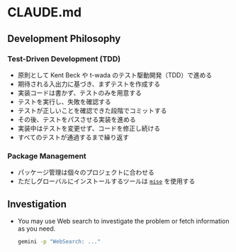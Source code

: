 # CLAUDE.md

## Development Philosophy

### Test-Driven Development (TDD)

- 原則として Kent Beck や t-wada のテスト駆動開発（TDD）で進める
- 期待される入出力に基づき、まずテストを作成する
- 実装コードは書かず、テストのみを用意する
- テストを実行し、失敗を確認する
- テストが正しいことを確認できた段階でコミットする
- その後、テストをパスさせる実装を進める
- 実装中はテストを変更せず、コードを修正し続ける
- すべてのテストが通過するまで繰り返す

### Package Management

- パッケージ管理は個々のプロジェクトに合わせる
- ただしグローバルにインストールするツールは [`mise`](https://mise.jdx.dev/) を使用する

## Investigation

- You may use Web search to investigate the problem or fetch information as you need.
  ```sh
  gemini -p "WebSearch: ..."
  ```
